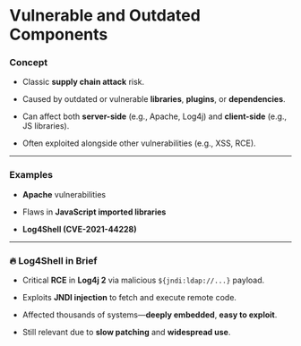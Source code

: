 # Vulnerable and Outdated Components

### Concept

- Classic **supply chain attack** risk.
    
- Caused by outdated or vulnerable **libraries**, **plugins**, or **dependencies**.
    
- Can affect both **server-side** (e.g., Apache, Log4j) and **client-side** (e.g., JS libraries).
    
- Often exploited alongside other vulnerabilities (e.g., XSS, RCE).
    

---

### Examples

- **Apache** vulnerabilities
    
- Flaws in **JavaScript imported libraries**
    
- **Log4Shell (CVE-2021-44228)**
    

---

### 🔥 Log4Shell in Brief

- Critical **RCE** in **Log4j 2** via malicious `${jndi:ldap://...}` payload.
    
- Exploits **JNDI injection** to fetch and execute remote code.
    
- Affected thousands of systems—**deeply embedded**, **easy to exploit**.
    
- Still relevant due to **slow patching** and **widespread use**.